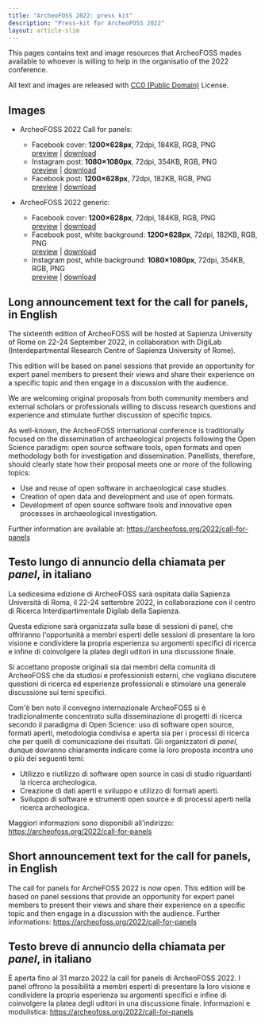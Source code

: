 ```yaml
---
title: "ArcheoFOSS 2022: press kit"
description: "Press-kit for ArcheoFOSS 2022"
layout: article-slim
---
```


This pages contains text and image resources that ArcheoFOSS mades available to whoever is willing to help in the organisatio of the 2022 conference.

All text and images are released with [CC0 (Public Domain)](https://creativecommons.org/share-your-work/public-domain/cc0/) License.

## Images

- ArcheoFOSS 2022 Call for panels:
    - Facebook cover: **1200×628px**, 72dpi, 184KB, RGB, PNG  
    <a data-fancybox="presskit" href="af_cover_fb_call_for_panels.png">preview</a> | [download](af_cover_fb_call_for_panels.png)
    - Instagram post: **1080×1080px**, 72dpi, 354KB, RGB, PNG  
    <a data-fancybox="presskit" href="af_ig_post_call_for_panels.png">preview</a> | [download](af_ig_post_call_for_panels.png) 
    - Facebook post: **1200×628px**, 72dpi, 182KB, RGB, PNG  
    <a data-fancybox="presskit" href="af_fb_post_call_for_panels.png">preview</a> | [download](af_fb_post_call_for_panels.png)

- ArcheoFOSS 2022 generic:
    - Facebook cover: **1200×628px**, 72dpi, 184KB, RGB, PNG  
    <a data-fancybox="presskit" href="af_cover_fb.png">preview</a> | [download](af_cover_fb.png)
    - Facebook post, white background: **1200×628px**, 72dpi, 182KB, RGB, PNG  
    <a data-fancybox="presskit" href="af_fb_post.png">preview</a> | [download](af_fb_post.png)
    - Instagram post, white background: **1080×1080px**, 72dpi, 354KB, RGB, PNG  
    <a data-fancybox="presskit" href="af_ig_post.png">preview</a> | [download](af_ig_post.png)

## Long announcement text for the call for panels, in English

The sixteenth edition of ArcheoFOSS will be hosted at Sapienza University of Rome on 22-24 September 2022, in collaboration with DigiLab (Interdepartmental Research Centre of Sapienza University of Rome).

This edition will be based on panel sessions that provide an opportunity for expert panel members to present their views and share their experience on a specific topic and then engage in a discussion with the audience.

We are welcoming original proposals from both community members and external scholars or professionals willing to discuss research questions and experience and stimulate further discussion of specific topics.

As well-known, the ArcheoFOSS international conference is traditionally focused on the dissemination of archaeological projects following the Open Science paradigm: open source software tools, open formats and open methodology both for investigation and dissemination. Panellists, therefore, should clearly state how their proposal meets one or more of the following topics:

- Use and reuse of open software in archaeological case studies.
- Creation of open data and development and use of open formats.
- Development of open source software tools and innovative open processes in archaeological investigation.

Further information are available at: https://archeofoss.org/2022/call-for-panels 

## Testo lungo di annuncio della chiamata per _panel_, in italiano

La sedicesima edizione di ArcheoFOSS sarà ospitata dalla Sapienza Università di Roma, il 22-24 settembre 2022, in collaborazione con il centro di Ricerca Interdipartimentale Digilab della Sapienza.

Questa edizione sarà organizzata sulla base di sessioni di panel, che offriranno l'opportunità a membri esperti delle sessioni di presentare la loro visione e condividere la propria esperienza su argomenti specifici di ricerca e infine di coinvolgere la platea degli uditori in una discussione finale.

Si accettano proposte originali sia dai membri della comunità di ArcheoFOSS che da studiosi e professionisti esterni, che vogliano discutere questioni di ricerca ed esperienze professionali e stimolare una generale discussione sui temi specifici.

Com'è ben noto il convegno internazionale ArcheoFOSS si è tradizionalmente concentrato sulla disseminazione di progetti di ricerca secondo il paradigma di Open Science: uso di software open source, formati aperti, metodologia condivisa e aperta sia per i processi di ricerca che per quelli di comunicazione dei risultati. Gli organizzatori di _panel_, dunque dovranno chiaramente indicare come la loro proposta incontra uno o più dei seguenti temi:

- Utilizzo e riutilizzo di software open source in casi di studio riguardanti la  ricerca archeologica.
- Creazione di dati aperti e sviluppo e utilizzo di formati aperti.
- Sviluppo di software e strumenti open source e di processi aperti nella ricerca archeologica.

Maggiori informazioni sono disponibili all'indirizzo: https://archeofoss.org/2022/call-for-panels

## Short announcement text for the call for panels, in English

The call for panels for ArcheFOSS 2022 is now open. This edition will be based on panel sessions that provide an opportunity for expert panel members to present their views and share their experience on a specific topic and then engage in a discussion with the audience. Further informations: https://archeofoss.org/2022/call-for-panels

## Testo breve di annuncio della chiamata per _panel_, in italiano

È aperta fino al 31 marzo 2022 la call for panels di ArcheoFOSS 2022. I panel offrono la possibilità a membri esperti di presentare la loro visione e condividere la propria esperienza su argomenti specifici e infine di coinvolgere la platea degli uditori in una discussione finale. Informazioni e modulistica: https://archeofoss.org/2022/call-for-panels
